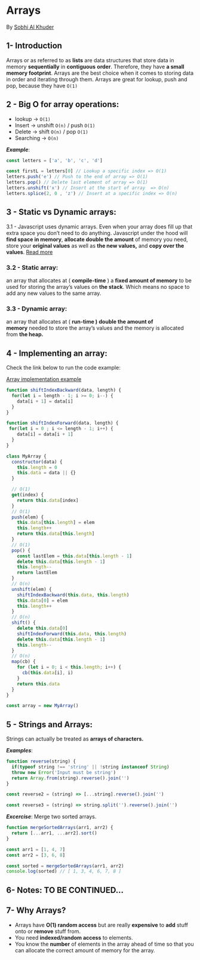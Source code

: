 # Arrays

By [Sobhi Al Khuder](https://github.com/Sob7i?tab=repositories)

## 1- Introduction

Arrays or as referred to as **lists** are data structures that store data in memory **sequentially** in **contiguous** **order**. Therefore, they have **a small memory footprint**. Arrays are the best choice when it comes to storing data in order and iterating through them. Arrays are great for lookup, push and pop, because they have `O(1)`

## 2 - Big O for array operations:

- lookup → `O(1)`
- Insert →  unshift `O(n)` /  push `O(1)`
- Delete → shift `O(n)` / pop `O(1)`
- Searching → `O(n)`

***Example***: 

```jsx
const letters = ['a', 'b', 'c', 'd']

const firstL = letters[0] // Lookup a specific index => O(1)
letters.push('e') // Push to the end of array => O(1)
letters.pop() // Delete last element of array => O(1)
letters.unshift('x') // Insert at the start of array  => O(n)
letters.splice(2, 0 , 'z') // Insert at a specific index => O(n)
```

## 3 - Static vs Dynamic arrays:

3.1 - Javascript uses dynamic arrays. Even when your array does fill up that extra space you don’t need to do anything. Javascript under the hood will **find space in memory**, **allocate double the amount** of memory you need, store your **original values** as well as **the new values,** and **copy over the values**. [Read more](https://medium.com/@rodriguezlf4/static-vs-dynamic-arrays-javascript-beauty-f226e153cbc9)

### 3.2 - Static array:

an array that allocates at ( **compile-time** ) a **fixed amount of memory** to be used for storing the array’s values on **the stack**. Which means no space to add any new values to the same array.

### 3.3 - Dynamic array:

an array that allocates at ( **run-time )** **double the amount of memory** needed to store the array’s values and the memory is allocated from **the heap.**

## 4 - Implementing an array:

Check the link below to run the code example:  

[Array implementation example](https://replit.com/@Sob7i/Array-implementation-example#index.js:11:7)

```jsx
function shiftIndexBackward(data, length) {
  for(let i = length - 1; i >= 0; i--) {
    data[i + 1] = data[i]
  }
}

function shiftIndexForward(data, length) {
 for(let i = 0 ; i <= length - 1; i++) {
    data[i] = data[i + 1]
  }
}

class MyArray {
  constructor(data) {
    this.length = 0
    this.data = data || {}
  }

  // O(1)
  get(index) { 
    return this.data[index] 
  }
  // O(1)
  push(elem) {
    this.data[this.length] = elem 
    this.length++
    return this.data[this.length]
  }
  // O(1)
  pop() {
    const lastElem = this.data[this.length - 1]
    delete this.data[this.length - 1]
    this.length--
    return lastElem
  }
  // O(n)
  unshift(elem) {
    shiftIndexBackward(this.data, this.length)
    this.data[0] = elem
    this.length++
  }
  // O(n)
  shift() {
    delete this.data[0]
    shiftIndexForward(this.data, this.length)
    delete this.data[this.length - 1]
    this.length--
  }
  // O(n)
  map(cb) {
    for (let i = 0; i < this.length; i++) {
      cb(this.data[i], i)
    }
    return this.data
  }
}

const array = new MyArray()

```

## 5 - Strings and Arrays:

Strings can actually be treated as **arrays of characters.** 

***Examples***: 

```jsx
function reverse(string) {
  if(typeof string !== 'string' || !string instanceof String)
  throw new Error('Input must be string')
  return Array.from(string).reverse().join('')
}

const reverse2 = (string) => [...string].reverse().join('')

const reverse3 = (string) => string.split('').reverse().join('')

```

***Excercise***: Merge two sorted arrays.

```jsx
function mergeSortedArrays(arr1, arr2) {
  return [...arr1, ...arr2].sort()
}

const arr1 = [1, 4, 7]
const arr2 = [3, 6, 8]

const sorted = mergeSortedArrays(arr1, arr2)
console.log(sorted) // [ 1, 3, 4, 6, 7, 8 ]
```

## 6- Notes: TO BE CONTINUED...

## 7- Why Arrays?

- Arrays have **O(1) random access** but are really **expensive** to **add** stuff onto or **remove** stuff from.
- You need **indexed/random access** to elements.
- You know the **number** of elements in the array ahead of time so that you can allocate the correct amount of memory for the array.